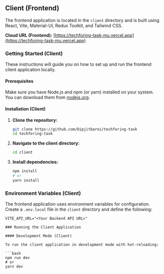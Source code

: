 ## Client (Frontend)

The frontend application is located in the `client` directory and is built using React, Vite, Material-UI, Redux Toolkit, and Tailwind CSS.

**Cloud URL (Frontend):** [https://techforing-task-mu.vercel.app](https://techforing-task-mu.vercel.app)

### Getting Started (Client)

These instructions will guide you on how to set up and run the frontend client application locally.

#### Prerequisites

Make sure you have Node.js and npm (or yarn) installed on your system. You can download them from [nodejs.org](https://nodejs.org/).

#### Installation (Client)

1.  **Clone the repository:**
    ```bash
    git clone https://github.com/Dipjitbaroi/techforing-task
    cd techforing-task
    ```

2.  **Navigate to the client directory:**
    ```bash
    cd client
    ```

3.  **Install dependencies:**
    ```bash
    npm install
    # or
    yarn install
    ```

### Environment Variables (Client)

The frontend application uses environment variables for configuration. Create a `.env.local` file in the `client` directory and define the following:

```env
VITE_API_URL="<Your Backend API URL>"

### Running the Client Application

#### Development Mode (Client)

To run the client application in development mode with hot-reloading:

```bash
npm run dev
# or
yarn dev
